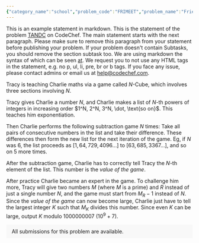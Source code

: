```yaml
---
{"category_name":"school","problem_code":"FRIMEET","problem_name":"Friends Meetup","problemComponents":{"constraints":"- $1 \\leq T \\leq 10^5$\n- $1 \\leq X_1, X_2 \\leq 10^9$\n","constraintsState":true,"subtasks":"- 30 points : $1 \\leq R \\leq 10000$\n- 70 points : $1 \\leq R \\leq 10^9$\n","subtasksState":false,"inputFormat":"- The first line contains $T$ - the number of test cases. Then the test cases follow.\n- The first line of each test case contain two space-separated integers $X_1$ and $X_2$ - the position of Chef and his friend at the start respectively.","inputFormatState":true,"outputFormat":"For each test case, output on a single line `YES` (without quotes) if Chef can meet his friend, and `NO` otherwise.\n\nYou may print each character of the string in uppercase or lowercase (for example, the strings `YeS`, `YEs`, `yes` and `yeS` will all be treated as identical).","outputFormatState":true,"sampleTestCases":{"0":{"id":1,"input":"3\n1 1\n1 7\n7 1\n","output":"YES\nNO\nYES","explanation":"- **Test case $1$:** Chef and his friend are on the same coordinate initially. Hence, they have already met.\n- **Test case $2$:** No matter for how long they move Chef and his friend will never meet. \n- **Test case $3$:** After $6$ seconds, Chef and his friend both will be at $X = 13$.\n","isDeleted":false}}},"video_editorial_url":"https://youtu.be/unVlw8z8ztM","languages_supported":{"0":"CPP14","1":"C","2":"JAVA","3":"PYTH 3.6","4":"CPP17","5":"PYTH","6":"PYP3","7":"CS2","8":"ADA","9":"PYPY","10":"TEXT","11":"PAS fpc","12":"NODEJS","13":"RUBY","14":"PHP","15":"GO","16":"HASK","17":"TCL","18":"PERL","19":"SCALA","20":"LUA","21":"kotlin","22":"BASH","23":"JS","24":"LISP sbcl","25":"rust","26":"PAS gpc","27":"BF","28":"CLOJ","29":"R","30":"D","31":"CAML","32":"FORT","33":"ASM","34":"swift","35":"FS","36":"WSPC","37":"LISP clisp","38":"SQL","39":"SCM guile","40":"PERL6","41":"ERL","42":"CLPS","43":"ICK","44":"NICE","45":"PRLG","46":"ICON","47":"COB","48":"SCM chicken","49":"PIKE","50":"SCM qobi","51":"ST","52":"SQLQ","53":"NEM"},"max_timelimit":1,"source_sizelimit":50000,"problem_author":"ashishgup","problem_tester":"aryanc403","date_added":"16-12-2021","tags":{"0":"ashishgup","1":"cakewalk","2":"cook136"},"problem_difficulty_level":"Unavailable","best_tag":"","editorial_url":"https://discuss.codechef.com/problems/FRIMEET","time":{"view_start_date":1639933200,"submit_start_date":1639933200,"visible_start_date":1639933200,"end_date":1735669800},"is_direct_submittable":false,"problemDiscussURL":"https://discuss.codechef.com/search?q=FRIMEET","is_proctored":false,"visitedContests":{},"layout":"problem"}
---
```

This is an example statement in markdown. This is the statement of the problem [TANDC](https://codechef.com/problems/TANDC) on CodeChef. The main statement starts with the next paragraph. Please make sure to remove this paragraph from your statement before publishing your problem. If your problem doesn't contain Subtasks, you should remove the section subtask too. We are using markdown the syntax of which can be seen [at](https://github.com/showdownjs/showdown/wiki/Showdown's-Markdown-syntax). We request you to not use any HTML tags in the statement, e.g. no p, ul, li, pre, br or b tags. If you face any issue, please contact admins or email us at help@codechef.com.

Tracy is teaching Charlie maths via a game called $N$-Cube, which involves three sections involving $N$.

Tracy gives Charlie a number $N$, and Charlie makes a list of $N$-th powers of integers in increasing order $1^N, 2^N, 3^N, \dot, \text{so on}$. This teaches him exponentiation.

Then Charlie performs the following subtraction game $N$ times: Take all pairs of consecutive numbers in the list and take their difference. These differences then form the new list for the next iteration of the game. Eg, if $N$ was 6, the list proceeds as $[1, 64, 729, 4096 ... ]$ to $[63, 685, 3367 ...]$, and so on $5$ more times.

After the subtraction game, Charlie has to correctly tell Tracy the $N$-th element of the list. This number is the *value of the game*.

After practice Charlie became an expert in the game. To challenge him more, Tracy will give two numbers $M$ (where $M$ is a prime) and $R$ instead of just a single number $N$, and the game must start from $M_R - 1$ instead of $N$. Since the *value of the game* can now become large, Charlie just have to tell the largest integer $K$ such that $M_K$ divides this number. Since even $K$ can be large, output $K$ modulo 1000000007 ($10^9 + 7$).

<aside style='background: #f8f8f8;padding: 10px 15px;'><div>All submissions for this problem are available.</div></aside>